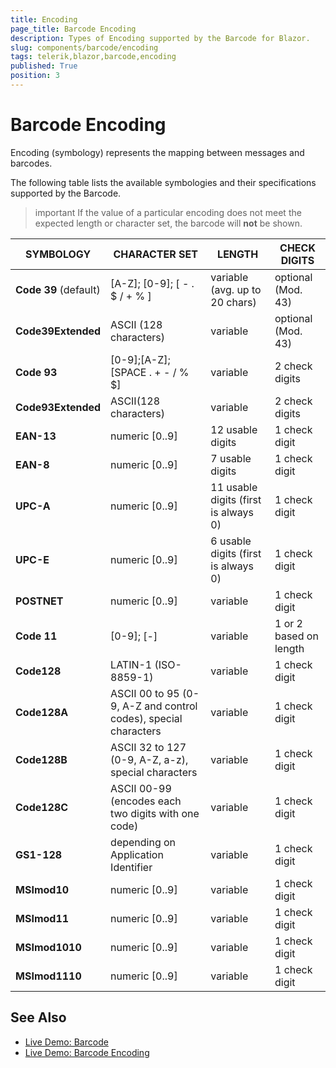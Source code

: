 ```yaml
---
title: Encoding
page_title: Barcode Encoding
description: Types of Encoding supported by the Barcode for Blazor.
slug: components/barcode/encoding
tags: telerik,blazor,barcode,encoding
published: True
position: 3
---
```


# Barcode Encoding

Encoding (symbology) represents the mapping between messages and barcodes.

The following table lists the available symbologies and their specifications supported by the Barcode.

>important If the value of a particular encoding does not meet the expected length or character set, the barcode will **not** be shown.

| SYMBOLOGY | CHARACTER SET | LENGTH | CHECK DIGITS |
| --------- | ------------- | ------ | ------------ |
| **Code 39** (default) | [A-Z]; [0-9]; [ - . $ / + % ] | variable (avg. up to 20 chars) | optional (Mod. 43) |
| **Code39Extended** | ASCII (128 characters) | variable | optional (Mod. 43) |
| **Code 93** | [0-9];[A-Z];[SPACE . + - / % $] | variable | 2 check digits |
| **Code93Extended** | ASCII(128 characters) | variable | 2 check digits |
| **EAN-13** | numeric [0..9] | 12 usable digits | 1 check digit |
| **EAN-8** | numeric [0..9] | 7 usable digits | 1 check digit |
| **UPC-A** | numeric [0..9] | 11 usable digits (first is always 0) | 1 check digit |
| **UPC-E** | numeric [0..9] | 6 usable digits (first is always 0) | 1 check digit |
| **POSTNET** | numeric [0..9] | variable | 1 check digit |
| **Code 11** | [0-9]; [-] | variable | 1 or 2 based on length |
| **Code128** | LATIN-1 (ISO-8859-1) | variable | 1 check digit |
| **Code128A** | ASCII 00 to 95 (0-9, A-Z and control codes), special characters | variable | 1 check digit |
| **Code128B** | ASCII 32 to 127 (0-9, A-Z, a-z), special characters | variable | 1 check digit |
| **Code128C** | ASCII 00-99 (encodes each two digits with one code) | variable | 1 check digit |
| **GS1-128** | depending on Application Identifier | variable | 1 check digit |
| **MSImod10** | numeric [0..9] | variable | 1 check digit |
| **MSImod11** | numeric [0..9] | variable | 1 check digit |
| **MSImod1010** | numeric [0..9] | variable | 1 check digit |
| **MSImod1110** | numeric [0..9] | variable | 1 check digit |

## See Also

  * [Live Demo: Barcode](https://demos.telerik.com/blazor-ui/barcode/overview)
  * [Live Demo: Barcode Encoding](https://demos.telerik.com/blazor-ui/barcode/encodings)